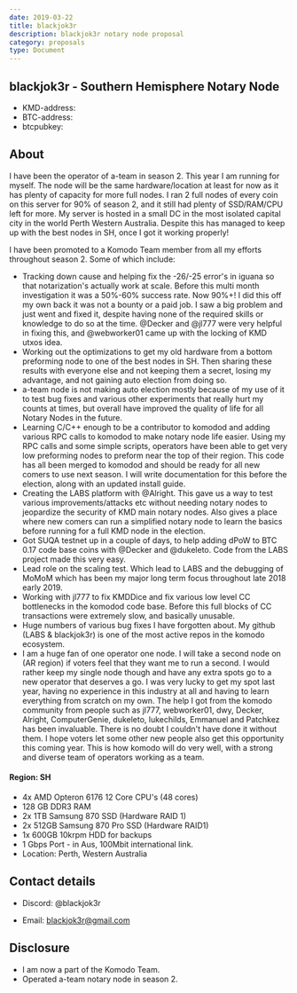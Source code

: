 ```yaml
---
date: 2019-03-22
title: blackjok3r
description: blackjok3r notary node proposal
category: proposals
type: Document
---
```


## blackjok3r - Southern Hemisphere Notary Node
- KMD-address:
- BTC-address:
- btcpubkey:

## About
I have been the operator of a-team in season 2. This year I am running for myself. The node will be the same hardware/location at least for now as it has plenty of capacity for more full nodes. I ran 2 full nodes of every coin on this server for 90% of season 2, and it still had plenty of SSD/RAM/CPU left for more. My server is hosted in a small DC in the most isolated capital city in the world Perth Western Australia. Despite this has managed to keep up with the best nodes in SH, once I got it working properly!

I have been promoted to a Komodo Team member from all my efforts throughout season 2. Some of which include:
- Tracking down cause and helping fix the -26/-25 error's in iguana so that notarization's actually work at scale. Before this multi month investigation it was a 50%-60% success rate. Now 90%+! I did this off my own back it was not a bounty or a paid job. I saw a big problem and just went and fixed it, despite having none of the required skills or knowledge to do so at the time. @Decker and @jl777 were very helpful in fixing this, and @webworker01 came up with the locking of KMD utxos idea.
- Working out the optimizations to get my old hardware from a bottom preforming node to one of the best nodes in SH. Then sharing these results with everyone else and not keeping them a secret, losing my advantage, and not gaining auto election from doing so.
- a-team node is not making auto election mostly because of my use of it to test bug fixes and various other experiments that really hurt my counts at times, but overall have improved the quality of life for all Notary Nodes in the future.
- Learning C/C++ enough to be a contributor to komodod and adding various RPC calls to komodod to make notary node life easier. Using my RPC calls and some simple scripts, operators have been able to get very low preforming nodes to preform near the top of their region. This code has all been merged to komodod and should be ready for all new comers to use next season. I will write documentation for this before the election, along with an updated install guide.
- Creating the LABS platform with @Alright. This gave us a way to test various improvements/attacks etc without needing notary nodes to jeopardize the security of KMD main notary nodes. Also gives a place where new comers can run a simplified notary node to learn the basics before running for a full KMD node in the election.
- Got SUQA testnet up in a couple of days, to help adding dPoW to BTC 0.17 code base coins with @Decker and @dukeleto. Code from the LABS project made this very easy.
- Lead role on the scaling test. Which lead to LABS and the debugging of MoMoM which has been my major long term focus throughout late 2018 early 2019.
- Working with jl777 to fix KMDDice and fix various low level CC bottlenecks in the komodod code base. Before this full blocks of CC transactions were extremely slow, and basically unusable.
- Huge numbers of various bug fixes I have forgotten about. My github (LABS & blackjok3r) is one of the most active repos in the komodo ecosystem.
- I am a huge fan of one operator one node. I will take a second node on (AR region) if voters feel that they want me to run a second. I would rather keep my single node though and have any extra spots go to a new operator that deserves a go. I was very lucky to get my spot last year, having no experience in this industry at all and having to learn everything from scratch on my own. The help I got from the komodo community from people such as jl777, webworker01, dwy, Decker, Alright, ComputerGenie, dukeleto, lukechilds, Emmanuel and Patchkez has been invaluable. There is no doubt I couldn't have done it without them. I hope voters let some other new people also get this opportunity this coming year. This is how komodo will do very well, with a strong and diverse team of operators working as a team.

#### Region: SH
- 4x AMD Opteron 6176 12 Core CPU's (48 cores)
- 128 GB DDR3 RAM
- 2x 1TB Samsung 870 SSD (Hardware RAID 1)
- 2x 512GB Samsung 870 Pro SSD (Hardware RAID1)
- 1x 600GB 10krpm HDD for backups
- 1 Gbps Port - in Aus, 100Mbit international link.
- Location: Perth, Western Australia


## Contact details

- Discord: @blackjok3r

- Email: blackjok3r@gmail.com

## Disclosure

- I am now a part of the Komodo Team.
- Operated a-team notary node in season 2.
